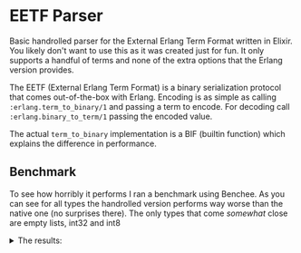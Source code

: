 # EETF Parser
Basic handrolled parser for the External Erlang Term Format written in Elixir. You likely don't want to use this as it was created just for fun. It only supports a handful of terms and none of the extra options that the Erlang version provides.

The EETF (External Erlang Term Format) is a binary serialization protocol that comes out-of-the-box with Erlang. Encoding is as simple as calling `:erlang.term_to_binary/1` and passing a term to encode. For decoding call `:erlang.binary_to_term/1` passing the encoded value.

The actual `term_to_binary` implementation is a BIF (builtin function) which explains the difference in performance.

## Benchmark
To see how horribly it performs I ran a benchmark using Benchee. As you can see for all types the handrolled version performs way worse than the native one (no surprises there). The only types that come _somewhat_ close are empty lists, int32 and int8
<details>

<summary>The results:</summary>

```
##### With input atom #####
Name                 ips        average  deviation         median         99th %
builtin           4.17 M      239.56 ns   ±663.39%           0 ns         990 ns
handrolled        3.28 M      305.19 ns  ±7572.11%           0 ns         990 ns

Comparison: 
builtin           4.17 M
handrolled        3.28 M - 1.27x slower +65.63 ns

##### With input empty_list #####
Name                 ips        average  deviation         median         99th %
builtin           5.97 M      167.60 ns   ±804.25%           0 ns         990 ns
handrolled        5.36 M      186.64 ns  ±9339.09%           0 ns         990 ns

Comparison: 
builtin           5.97 M
handrolled        5.36 M - 1.11x slower +19.04 ns

##### With input int32 #####
Name                 ips        average  deviation         median         99th %
builtin           5.94 M      168.41 ns   ±802.74%           0 ns         990 ns
handrolled        5.16 M      193.85 ns ±12993.43%           0 ns         990 ns

Comparison: 
builtin           5.94 M
handrolled        5.16 M - 1.15x slower +25.44 ns

##### With input int_8 #####
Name                 ips        average  deviation         median         99th %
builtin           6.03 M      165.75 ns  ±1480.06%           0 ns         990 ns
handrolled        5.21 M      191.92 ns ±13193.42%           0 ns         990 ns

Comparison: 
builtin           6.03 M
handrolled        5.21 M - 1.16x slower +26.17 ns

##### With input map #####
Name                 ips        average  deviation         median         99th %
builtin           4.65 M      214.83 ns  ±7919.91%           0 ns         990 ns
handrolled        2.23 M      447.47 ns  ±5876.13%           0 ns         990 ns

Comparison: 
builtin           4.65 M
handrolled        2.23 M - 2.08x slower +232.64 ns

##### With input non_empty_list #####
Name                 ips        average  deviation         median         99th %
builtin           4.26 M      234.62 ns ±10145.14%           0 ns         990 ns
handrolled        1.93 M      518.00 ns  ±4600.87%           0 ns         990 ns

Comparison: 
builtin           4.26 M
handrolled        1.93 M - 2.21x slower +283.38 ns

##### With input string #####
Name                 ips        average  deviation         median         99th %
builtin           5.84 M      171.25 ns  ±1186.02%           0 ns         990 ns
handrolled        4.14 M      241.59 ns  ±9543.11%           0 ns         990 ns

Comparison: 
builtin           5.84 M
handrolled        4.14 M - 1.41x slower +70.34 ns

##### With input struct #####
Name                 ips        average  deviation         median         99th %
builtin           1.82 M        0.55 μs  ±1415.28%        0.99 μs        0.99 μs
handrolled        0.89 M        1.12 μs  ±1534.22%        0.99 μs        1.99 μs

Comparison: 
builtin           1.82 M
handrolled        0.89 M - 2.03x slower +0.57 μs
```
</details>

